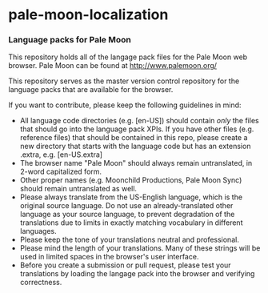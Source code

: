 # pale-moon-localization
### Language packs for Pale Moon

This repository holds all of the langage pack files for the Pale Moon web browser.
Pale Moon can be found at http://www.palemoon.org/

This repository serves as the master version control repository for the language packs that are available for the browser.

If you want to contribute, please keep the following guidelines in mind:
* All language code directories (e.g. [en-US]) should contain *only* the files that should go into the language pack XPIs. If you have other files (e.g. reference files) that should be contained in this repo, please create a new directory that starts with the language code but has an extension .extra, e.g. [en-US.extra]
* The browser name "Pale Moon" should always remain untranslated, in 2-word capitalized form.
* Other proper names (e.g. Moonchild Productions, Pale Moon Sync) should remain untranslated as well.
* Please always translate from the US-English language, which is the original source language. Do not use an already-translated other language as your source language, to prevent degradation of the translations due to limits in exactly matching vocabulary in different languages.
* Please keep the tone of your translations neutral and professional.
* Please mind the length of your translations. Many of these strings will be used in limited spaces in the browser's user interface.
* Before you create a submission or pull request, please test your translations by loading the langage pack into the browser and verifying correctness.

